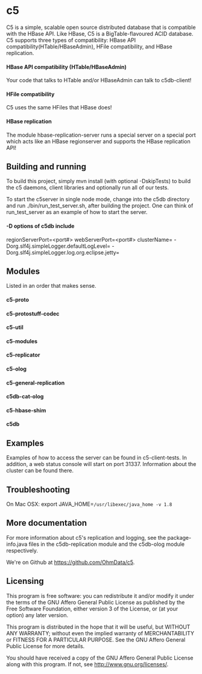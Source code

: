 c5
================

C5 is a simple, scalable open source distributed database that is compatible with the HBase API. 
Like HBase, C5 is a BigTable-flavoured ACID database. 
C5 supports three types of compatibility: HBase API compatibility(HTable/HBaseAdmin), HFile compatibility, and HBase replication.

#### HBase API compatibility (HTable/HBaseAdmin)
Your code that talks to HTable and/or HBaseAdmin can talk to c5db-client!

#### HFile compatibility
C5 uses the same HFiles that HBase does!

#### HBase replication
The module hbase-replication-server runs a special server on a special port which acts like an HBase regionserver and supports
the HBase replication API!

Building and running
--------------------
To build this project, simply mvn install (with optional -DskipTests) to build the c5 daemons, client libraries and
optionally run all of our tests.

To start the c5server in single node mode, change into the 
c5db directory and run ./bin/run_test_server.sh, after building the project.
One can think of run_test_server as an example of how to start the server.

#### -D options of c5db include
regionServerPort=<port#>
webServerPort=<port#>
clusterName=<The name of the cluster>
-Dorg.slf4j.simpleLogger.defaultLogLevel=<log level>
-Dorg.slf4j.simpleLogger.log.org.eclipse.jetty=<log level>

Modules
-------
Listed in an order that makes sense.

#### c5-proto

#### c5-protostuff-codec

#### c5-util

#### c5-modules

#### c5-replicator

#### c5-olog

#### c5-general-replication

#### c5db-cat-olog

#### c5-hbase-shim

#### c5db

Examples
--------
Examples of how to access the server can be found in c5-client-tests. In 
addition, a web status console will start on port 31337. Information about
the cluster can be found there.

Troubleshooting
---------------
On Mac OSX:
export JAVA_HOME=`/usr/libexec/java_home -v 1.8`

More documentation
------------------
For more information about c5's replication and logging, see the package-info.java files in the c5db-replication module
and the c5db-olog module respectively.

We're on Github at https://github.com/OhmData/c5.

Licensing
---------
This program is free software: you can redistribute it and/or modify it under the terms of the GNU Affero General Public
License as published by the Free Software Foundation, either version 3 of the License, or (at your option) any later version.

This program is distributed in the hope that it will be useful, but WITHOUT ANY WARRANTY; without even the implied warranty of
MERCHANTABILITY or FITNESS FOR A PARTICULAR PURPOSE. See the GNU Affero General Public License for more details.

You should have received a copy of the GNU Affero General Public License along with this program.  If not, see http://www.gnu.org/licenses/.
